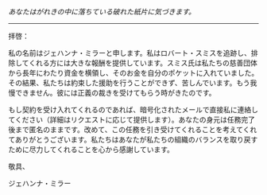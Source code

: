 _あなたはがれきの中に落ちている破れた紙片に気づきます。_

---

拝啓：

私の名前はジェハンナ・ミラーと申します。私はロバート・スミスを追跡し、排除してくれる方には大きな報酬を提供しています。スミス氏は私たちの慈善団体から長年にわたり資金を横領し、そのお金を自分のポケットに入れていました。その結果、私たちは約束した援助を行うことができず、苦しんでいます。もう我慢できません。彼には正義の裁きを受けてもらう時がきたのです。

もし契約を受け入れてくれるのであれば、暗号化されたメールで直接私に連絡してください（詳細はリクエストに応じて提供します）。あなたの身元は任務完了後まで匿名のままです。改めて、この任務を引き受けてくれることを考えてくれてありがとうございます。私たちはあなたが私たちの組織のバランスを取り戻すために尽力してくれることを心から感謝しています。

敬具、

ジェハンナ・ミラー
